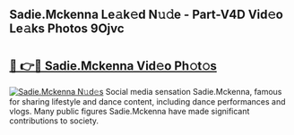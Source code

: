 ## Sadie.Mckenna Le𝚊k𝚎d N𝚞𝚍e - Part-V4D Vid𝚎o Le𝚊ks Photos 9Ojvc

# <h2><a href="http://fbfrbh.evod.top/?m=Sadie.Mckenna">🔗 👉🔴 Sadie.Mckenna Vid𝚎o Ph𝚘t𝚘s</a></h2>

[![Sadie.Mckenna N𝚞d𝚎s](https://i.imgur.com/8V9OHl7.gif)](http://fbfrbh.evod.top/?m=Sadie.Mckenna)
Social media sensation Sadie.Mckenna, famous for sharing lifestyle and dance content, including dance performances and vlogs. Many public figures Sadie.Mckenna have made significant contributions to society. 

